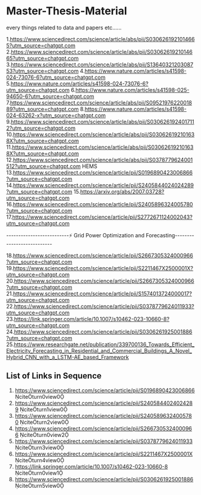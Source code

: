 # Master-Thesis-Material
every things related to data and papers etc......

1.https://www.sciencedirect.com/science/article/abs/pii/S0306261921014665?utm_source=chatgpt.com
2.https://www.sciencedirect.com/science/article/abs/pii/S0306261921014665?utm_source=chatgpt.com
3.https://www.sciencedirect.com/science/article/abs/pii/S1364032120308753?utm_source=chatgpt.com
4.https://www.nature.com/articles/s41598-024-73076-6?utm_source=chatgpt.com
5.https://www.nature.com/articles/s41598-024-73076-6?utm_source=chatgpt.com
6.https://www.nature.com/articles/s41598-025-94650-6?utm_source=chatgpt.com
7.https://www.sciencedirect.com/science/article/abs/pii/S0952197622001889?utm_source=chatgpt.com
8.https://www.nature.com/articles/s41598-024-63262-x?utm_source=chatgpt.com
9.https://www.sciencedirect.com/science/article/abs/pii/S0306261924017112?utm_source=chatgpt.com
10.https://www.sciencedirect.com/science/article/abs/pii/S030626192101638X?utm_source=chatgpt.com
11.https://www.sciencedirect.com/science/article/abs/pii/S030626192101638X?utm_source=chatgpt.com
12.https://www.sciencedirect.com/science/article/abs/pii/S0378779624001512?utm_source=chatgpt.com
           HEMS
13.https://www.sciencedirect.com/science/article/pii/S0196890423006866?utm_source=chatgpt.com
14.https://www.sciencedirect.com/science/article/pii/S2405844024024289?utm_source=chatgpt.com
15.https://arxiv.org/abs/2007.03728?utm_source=chatgpt.com
16.https://www.sciencedirect.com/science/article/pii/S2405896324005780?utm_source=chatgpt.com
17.https://www.sciencedirect.com/science/article/pii/S2772671124002043?utm_source=chatgpt.com

--------------------------⚡ Grid Power Optimization and Forecasting---------------------------

18.https://www.sciencedirect.com/science/article/pii/S2667305324000966?utm_source=chatgpt.com
19.https://www.sciencedirect.com/science/article/pii/S2211467X2500001X?utm_source=chatgpt.com
20.https://www.sciencedirect.com/science/article/pii/S2667305324000966?utm_source=chatgpt.com
21.https://www.sciencedirect.com/science/article/pii/S1574013724000017?utm_source=chatgpt.com
22.https://www.sciencedirect.com/science/article/pii/S0378779624011933?utm_source=chatgpt.com
23.https://link.springer.com/article/10.1007/s10462-023-10660-8?utm_source=chatgpt.com
24.https://www.sciencedirect.com/science/article/pii/S0306261925001886?utm_source=chatgpt.com
25.https://www.researchgate.net/publication/339700136_Towards_Efficient_Electricity_Forecasting_in_Residential_and_Commercial_Buildings_A_Novel_Hybrid_CNN_with_a_LSTM-AE_based_Framework



## List of Links in Sequence

1. https://www.sciencedirect.com/science/article/pii/S0196890423006866 citeturn0view0  
2. https://www.sciencedirect.com/science/article/pii/S2405844024024289 citeturn1view0  
3. https://www.sciencedirect.com/science/article/pii/S2405896324005780 citeturn2view0  
4. https://www.sciencedirect.com/science/article/pii/S2667305324000966 citeturn0view2  
5. https://www.sciencedirect.com/science/article/pii/S0378779624011933 citeturn3view0  
6. https://www.sciencedirect.com/science/article/pii/S2211467X2500001X citeturn4view0  
7. https://link.springer.com/article/10.1007/s10462-023-10660-8 citeturn0view1  
8. https://www.sciencedirect.com/science/article/pii/S0306261925001886 citeturn5view0  
